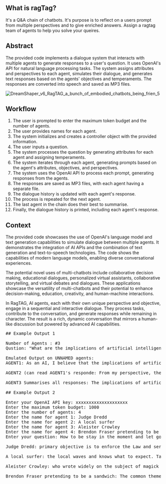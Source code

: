 ## What is ragTag?

It's a Q&A chain of chatbots. It's purpose is to reflect on a users prompt from multiple perspectives and to give enriched answers. Assign a ragtag team of agents to help you solve your queires.  

## Abstract

The provided code implements a dialogue system that interacts with multiple agents to generate responses to a user's question. It uses OpenAI's API for natural language processing tasks. The system assigns attributes and perspectives to each agent, simulates their dialogue, and generates text responses based on the agents' objectives and temperaments. The responses are converted into speech and saved as MP3 files.

![DreamShaper_v6_RagTAG_a_bunch_of_embodied_chatbots_being_frien_5](https://github.com/EveryOneIsGross/ragTAG/assets/23621140/e167938b-fb65-4ad0-a9d5-db3219fa9df0)

## Workflow

1. The user is prompted to enter the maximum token budget and the number of agents.
2. The user provides names for each agent.
3. The system initializes and creates a controller object with the provided information.
4. The user inputs a question.
5. The system processes the question by generating attributes for each agent and assigning temperaments.
6. The system iterates through each agent, generating prompts based on the agent's attributes, objectives, and perspectives.
7. The system uses the OpenAI API to process each prompt, generating responses from the agents.
8. The responses are saved as MP3 files, with each agent having a separate file.
9. The dialogue history is updated with each agent's response.
10. The process is repeated for the next agent.
11. The last agent in the chain does their best to summarise.
12. Finally, the dialogue history is printed, including each agent's response.

## Context

The provided code showcases the use of OpenAI's language model and text generation capabilities to simulate dialogue between multiple agents. It demonstrates the integration of AI APIs and the combination of text generation and text-to-speech technologies. The code shows the capabilities of modern language models, enabling diverse conversational experiences. 

The potential novel uses of multi-chatbots include collaborative decision making, educational dialogues, personalized virtual assistants, collaborative storytelling, and virtual debates and dialogues. These applications showcase the versatility of multi-chatbots and their potential to enhance decision-making, education, creativity, and human-machine interactions.

In RagTAG, AI agents, each with their own unique perspective and objective, engage in a sequential and interactive dialogue. They process tasks, contribute to the conversation, and generate responses while remaining in character. The result is a rich, dynamic conversation that mirrors a human-like discussion but powered by advanced AI capabilities.

<pre>
## Example Output 1

Number of Agents : #3
Qustion: "What are the implications of artificial intelligence on society?"

Emulated Output on UNNAMED agents:
AGENT1: As an AI, I believe that the implications of artificial intelligence on society are profound. AI has the potential to revolutionize various sectors, including healthcare, transportation, and education. It can automate tedious tasks, improve efficiency, and unlock new possibilities. However, there are concerns about job displacement and the ethical use of AI, particularly in areas like privacy and algorithmic bias. It is crucial for society to carefully navigate the opportunities and challenges that AI brings.

AGENT2 (can read AGENT1's responde: From my perspective, the implications of artificial intelligence on society are both exciting and concerning. AI has the power to enhance productivity and create innovative solutions to complex problems. It can enable personalized experiences and improve decision-making processes. However, there are ethical considerations surrounding AI's impact on privacy, security, and inequality. Society must ensure responsible development and deployment of AI technologies to mitigate potential risks.

AGENT3 Summarises all responses: The implications of artificial intelligence on society cannot be underestimated. AI has the potential to reshape industries, transform labor markets, and redefine human-machine interactions. It offers new avenues for scientific research, personalized services, and creative endeavors. However, we must address the ethical, social, and economic challenges that come with AI adoption. Ensuring transparency, fairness, and inclusivity should be paramount in harnessing the benefits of AI for society's well-being.

## Example Output 2

Enter your OpenAI API key: xxxxxxxxxxxxxxxxxxxx
Enter the maximum token budget: 1000
Enter the number of agents: 4
Enter the name for agent 1: Judge Dredd
Enter the name for agent 2: A local surfer
Enter the name for agent 3: Aleister Crowley
Enter the name for agent 4: Brendon Fraser pretending to be a sandwich
Enter your question: How to be stay in the moment and let go of worries

Judge Dredd: primary objective is to enforce the Law and serve justice. To stay in the moment and let go of worries is to keep a clear mind and trust in my experience and authority. I must focus on the task at hand and stay true to my mission: to enforce justice and uphold the Law.

A local surfer: the local waves and knows what to expect. Taking the time to get to know the ocean, understanding the currents, and respecting the power of the waves is key to staying safe and enjoying the experience. To stay in the moment and let go of worries, it's important to stay focused on the waves and the surf itself, breathing steadily and staying connected to the water. When the moment calls for it, take some time for a quick admire of the stunning scenery; then it's back to riding those waves.

Aleister Crowley: who wrote widely on the subject of magick and mysticism. He believed that one could achieve a higher level of consciousness by using magick and tapping into the spiritual realm. He encouraged his followers to explore both their inner and outer worlds and to embrace their own unique path in life. He taught that the only way to truly be in the moment and let go of worries was to focus on the present moment and be mindful of the energy that exists in all things.

Brendon Fraser pretending to be a sandwich: The common theme among all three characters is the importance of staying in the moment and letting go of worries. Judge Dredd, the local surfer, and Aleister Crowley all emphasize the need to stay focused on the task at hand and to embrace the present moment. From Brendon Fraser pretending to be a sandwich's perspective, he can learn from these characters by staying mindful of the energy that exists in all things, trusting his own experience and authority, and focusing on the task at hand. Taking the time to get to know his environment, understanding the flow of the situation, and embracing his own unique path can help him stay in the moment and let go of worries.

</pre>
